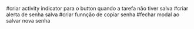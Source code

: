 #criar activity indicator para o button quando a tarefa não tiver salva
#criar alerta de senha salva
#criar funnção de copiar senha
#fechar modal ao salvar nova senha
